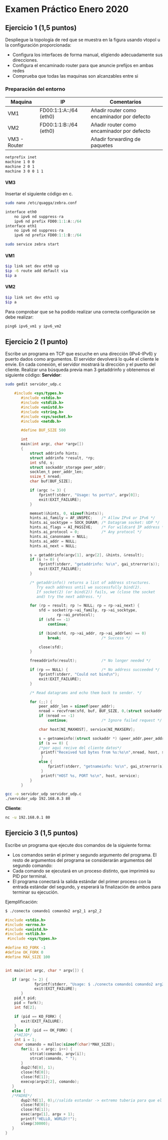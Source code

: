 # Examen Práctico Enero 2020
## Ejercicio 1 (1,5 puntos)
Despliegue la topología de red que se muestra en la figura usando vtopol u la configuración proporcionada: 
- Configura los interfaces de forma manual, eligiendo adecuadamente sus direcciones.
- Configura el encaminado router para que anuncie prefijos en ambas redes
- Comprueba que todas las maquinas son alcanzables entre si

### Preparación del entorno
|Maquina| IP | Comentarios
|--|--|--|
| VM1 | FD00:1:1:A::/64 (eth0)|Añadir router como encaminador por defecto |
| VM2 | FD00:1:1:B::/64 (eth0)| Añadir router como encaminador por defecto|
| VM3 - Router |  | Añadir forwarding de paquetes |

```bash
netprefix inet
machine 1 0 0
machine 2 0 1
machine 3 0 0 1 1
```
#### VM3
Insertar el siguiente código en c.
```bash
sudo nano /etc/quagga/zebra.conf 
```
```c
interface eth0
	no ipv6 nd suppress-ra
	ipv6 nd prefix FD00:1:1:A::/64
interface eth1
	no ipv6 nd suppress-ra
	ipv6 nd prefix FD00:1:1:B::/64
```
```bash
sudo service zebra start
```

#### VM1
```bash
$ip link set dev eth0 up
$ip -6 route add default via 
$ip a
```
#### VM2
```bash
$ip link set dev eth1 up
$ip a
```
Para comprobar que se ha podido realizar una correcta configuración se debe realizar:
```c
ping6 ipv6_vm1 y ipv6_vm2
```
## Ejercicio 2 (1 punto)
Escribe un programa en TCP que escuche en una dirección (IPv4-IPv6) y puerto dados como argumentos. El servidor devolverá lo qu4e el cliente le envíe. En cada conexión, el servidor mostrará la dirección y el puerto del cliente.
Realizar una búsqueda previa man 3 getaddrinfo y obtenemos el siguiente código:
**Servidor**:
```bash
sudo gedit servidor_udp.c
```
```c
    #include <sys/types.h>
       #include <stdio.h>
       #include <stdlib.h>
       #include <unistd.h>
       #include <string.h>
       #include <sys/socket.h>
       #include <netdb.h>

       #define BUF_SIZE 500

       int
       main(int argc, char *argv[])
       {
           struct addrinfo hints;
           struct addrinfo *result, *rp;
           int sfd, s;
           struct sockaddr_storage peer_addr;
           socklen_t peer_addr_len;
           ssize_t nread;
           char buf[BUF_SIZE];

           if (argc != 3) {
               fprintf(stderr, "Usage: %s port\n", argv[0]);
               exit(EXIT_FAILURE);
           }

           memset(&hints, 0, sizeof(hints));
           hints.ai_family = AF_UNSPEC;    /* Allow IPv4 or IPv6 */
           hints.ai_socktype = SOCK_DGRAM; /* Datagram socket: UDP */
           hints.ai_flags = AI_PASSIVE;    /* For wildcard IP address */
           hints.ai_protocol = 0;          /* Any protocol */
           hints.ai_canonname = NULL;
           hints.ai_addr = NULL;
           hints.ai_next = NULL;

           s = getaddrinfo(argv[1], argv[2], &hints, &result);
           if (s != 0) {
               fprintf(stderr, "getaddrinfo: %s\n", gai_strerror(s));
               exit(EXIT_FAILURE);
           }

           /* getaddrinfo() returns a list of address structures.
              Try each address until we successfully bind(2).
              If socket(2) (or bind(2)) fails, we (close the socket
              and) try the next address. */

           for (rp = result; rp != NULL; rp = rp->ai_next) {
               sfd = socket(rp->ai_family, rp->ai_socktype,
                       rp->ai_protocol);
               if (sfd == -1)
                   continue;

               if (bind(sfd, rp->ai_addr, rp->ai_addrlen) == 0)
                   break;                  /* Success */

               close(sfd);
           }

           freeaddrinfo(result);           /* No longer needed */

           if (rp == NULL) {               /* No address succeeded */
               fprintf(stderr, "Could not bind\n");
               exit(EXIT_FAILURE);
           }

           /* Read datagrams and echo them back to sender. */

           for (;;) {
               peer_addr_len = sizeof(peer_addr);
               nread = recvfrom(sfd, buf, BUF_SIZE, 0,(struct sockaddr *) &peer_addr, &peer_addr_len);
               if (nread == -1)
                   continue;               /* Ignore failed request */

               char host[NI_MAXHOST], service[NI_MAXSERV];

               s = getnameinfo((struct sockaddr *) &peer_addr,peer_addr_len, host, NI_MAXHOST,service,NI_MAXSERV, NI_NUMERICSERV);
               if (s == 0) {
               /*por aqui recive del cliente datos*/
				printf("Received %zd bytes from %s:%s\n",nread, host, service);
				}
               else {
                   fprintf(stderr, "getnameinfo: %s\n", gai_strerror(s));
				}
				printf("HOST %s, PORT %s\n", host, service);
           }
       }
```
```bash
gcc -o servidor_udp servidor_udp.c
./servidor_udp 192.168.0.3 80
```
**Cliente**:
```bash
nc -u 192.168.0.1 80
```
## Ejercicio 3 (1,5 puntos)
Escribe un programa que ejecute dos comandos de la siguiente forma:
- Los comandos serán el primer y segundo argumento del programa. El resto de argumentos del programa se considerarán argumentos del segundo comando:
- Cada comando se ejecutará en un proceso distinto, que imprimirá su PID por terminal.
- El programa conectará la salida estándar del primer proceso con la entrada estándar del segundo, y esperará la finalización de ambos para terminar su ejecución.

Ejemplificación:
```bash
$ ./conecta comando1 comando2 arg2_1 arg2_2 
```
 ```c
 #include <stdio.h>
 #include <errno.h>
 #include <unistd.h>
 #include <stlib.h>
  #include <sys/types.h>

#define KO_FORK -1
#define OK_FORK 0
#define MAX_SIZE 100


int main(int argc, char * argv[]) {

	if (argc != 2) {
              fprintf(stderr, "Usage: $ ./conecta comando1 comando2 arg2_1 arg2_2 \n");
              exit(EXIT_FAILURE);
        }
     pid_t pid;
     pid = fork();
     int fd[2];

	 if (pid == KO_FORK) {
		exit(EXIT_FAILURE);
	 }
	 else if (pid == OK_FORK) {
	 /*HIJO*/
	 int i = 1;
	 char comando = malloc(sizeof(char)*MAX_SIZE);
		for(i; i < argc; i++) {
			strcat(comando, argv[i]);
			strcat(comando, " ");
		}
		dup2(fd[0], 1);
		close(fd[0]);
		close(fd[1]);
		execvp(argv2[2], comando);
	}
	else {
	/*PADRE*/
		dup2(fd[1], 0);//salida estandar -> extremo tuberia para que el proceso 2 lo lea
		close(fd[0]);
		close(fd[1]);
		exec(argv[1], argv + 1);
		printf("HELLO, WORLD!!");
		sleep(30000);
	}
}
 ```
<!--stackedit_data:
eyJoaXN0b3J5IjpbMjg0NzIxOTgyLC0xOTU5OTQxMzc3LC05OD
IzMDQ1NzEsLTIwOTc5NDIyMzYsLTY4MzkwOTE5NiwyODU2Njk2
MTJdfQ==
-->